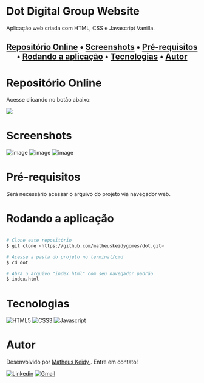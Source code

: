# Dot Digital Group Website

Aplicação web criada com HTML, CSS e Javascript Vanilla.  

<h2 align="center">
  <a href="#Repositório-Online">Repositório Online</a> • 
 <a href="#Screenshots">Screenshots</a> • 
 <a href="#Pré-requisitos">Pré-requisitos</a> • 
 <a href="#Rodando-a-aplicação">Rodando a aplicação</a> • 
 <a href="#Tecnologias">Tecnologias</a> • 
 <a href="#Autor">Autor </a>
</h2>

# Repositório Online

Acesse clicando no botão abaixo:   
  
<a href=""> 
    <img src="https://img.shields.io/badge/Heroku-430098?style=for-the-badge&logo=heroku&logoColor=white"/> 
</a>

# Screenshots

![image](https://user-images.githubusercontent.com/74063350/204648947-4943c34b-82a9-4fed-8be2-e03de73dca47.png)
![image](https://user-images.githubusercontent.com/74063350/204649043-031dcf18-29a1-4cff-9afb-c051cba08317.png)
![image](https://user-images.githubusercontent.com/74063350/204649123-47595ed4-c6c6-4a63-99ff-0c563eea26c6.png)


# Pré-requisitos

Será necessário acessar o arquivo do projeto via navegador web.

# Rodando a aplicação

```bash

# Clone este repositório
$ git clone <https://github.com/matheuskeidygomes/dot.git>

# Acesse a pasta do projeto no terminal/cmd
$ cd dot

# Abra o arquivo "index.html" com seu navegador padrão
$ index.html

```

# Tecnologias 

![HTML5](https://img.shields.io/badge/HTML5-E34F26?style=for-the-badge&logo=html5&logoColor=white)
![CSS3](https://img.shields.io/badge/CSS3-1572B6?style=for-the-badge&logo=css3&logoColor=white)
![Javascript](https://img.shields.io/badge/JavaScript-F7DF1E?style=for-the-badge&logo=javascript&logoColor=black)

# Autor

Desenvolvido por <a href="https://github.com/matheuskeidygomes"> Matheus Keidy </a>. Entre em contato!  
  
[![Linkedin](https://img.shields.io/badge/LinkedIn-0077B5?style=for-the-badge&logo=linkedin&logoColor=white)](https://www.linkedin.com/in/matheus-keidy-7b9886190/)
[![Gmail](https://img.shields.io/badge/Gmail-D14836?style=for-the-badge&logo=gmail&logoColor=white)](mailto:matheuskeidygomes@gmail.com)







